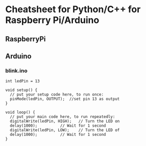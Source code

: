 # Cheatsheet for Python/C++ for Raspberry Pi/Arduino

## RaspberryPi

## Arduino

### blink.ino
```
int ledPin = 13

void setup() {
  // put your setup code here, to run once:
  pinMode(ledPin, OUTPUT); 	//set pin 13 as output
}

void loop() {
  // put your main code here, to run repeatedly:
  digitalWrite(ledPin, HIGH); 	// Turn the LED on
  delay(1000);			// Wait for 1 second
  digitalWrite(ledPin, LOW); 	// Turn the LED of
  delay(1000);			// Wait for 1 second
}
```
